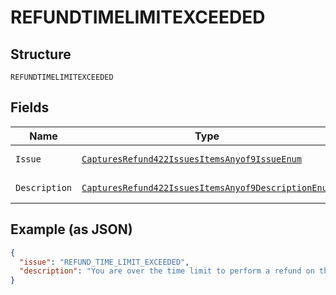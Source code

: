 
# REFUNDTIMELIMITEXCEEDED

## Structure

`REFUNDTIMELIMITEXCEEDED`

## Fields

| Name | Type | Tags | Description | Getter | Setter |
|  --- | --- | --- | --- | --- | --- |
| `Issue` | [`CapturesRefund422IssuesItemsAnyof9IssueEnum`](../../doc/models/captures-refund-422-issues-items-anyof-9-issue-enum.md) | Optional | - | CapturesRefund422IssuesItemsAnyof9IssueEnum getIssue() | setIssue(CapturesRefund422IssuesItemsAnyof9IssueEnum issue) |
| `Description` | [`CapturesRefund422IssuesItemsAnyof9DescriptionEnum`](../../doc/models/captures-refund-422-issues-items-anyof-9-description-enum.md) | Optional | - | CapturesRefund422IssuesItemsAnyof9DescriptionEnum getDescription() | setDescription(CapturesRefund422IssuesItemsAnyof9DescriptionEnum description) |

## Example (as JSON)

```json
{
  "issue": "REFUND_TIME_LIMIT_EXCEEDED",
  "description": "You are over the time limit to perform a refund on this capture"
}
```

